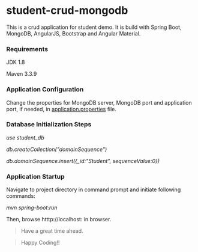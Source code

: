 # student-crud-mongodb
This is a crud application for student demo. It is build with Spring Boot, MongoDB, AngularJS, Bootstrap and Angular Material.

### Requirements

JDK 1.8

Maven 3.3.9

### Application Configuration

Change the properties for MongoDB server, MongoDB port and application port, if needed, in [application.properties](src/main/resources/application.properties) file.

### Database Initialization Steps

*use student_db*

*db.createCollection("domainSequence")*

*db.domainSequence.insert({_id:"Student", sequenceValue:0})*

### Application Startup

Navigate to project directory in command prompt and initiate following commands:

*mvn spring-boot:run*

Then, browse htttp://localhost:<port> in browser.

> Have a great time ahead.

> Happy Coding!!
